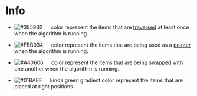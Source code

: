 # Info

- ![#3859B2](https://via.placeholder.com/15/3859b2/000000?text=+) &emsp; color represent the items that are [traversed](https://www.thefreedictionary.com/traverse) at least once when the algorithm is running.

- ![#FBB034](https://via.placeholder.com/15/FBB034/000000?text=+) &emsp; color represent the items that are being used as a [pointer](https://www.thefreedictionary.com/pointer) when the algorithm is running.


- ![#A40606](https://via.placeholder.com/15/A40606/000000?text=+) &emsp; color represent the items that are being [swapped](https://www.thefreedictionary.com/swap) with one another when the algorithm is running.
- ![#01BAEF](https://via.placeholder.com/15/01BAEF/000000?text=+) &emsp; kinda green gradient color represent the items that are placed at right positions.